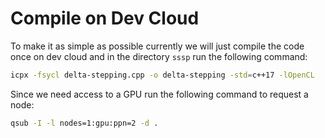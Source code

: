 # Compile on Dev Cloud
To make it as simple as possible currently we will just compile the code once on dev cloud and in the directory `sssp` run the following command:

```bash
icpx -fsycl delta-stepping.cpp -o delta-stepping -std=c++17 -lOpenCL
```

Since we need access to a GPU run the following command to request a node: 

```bash
qsub -I -l nodes=1:gpu:ppn=2 -d .
```

